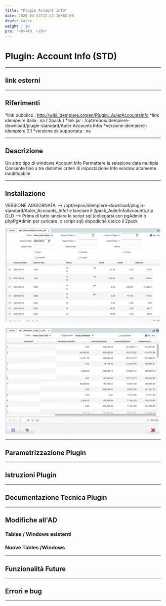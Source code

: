```yaml
---
title: "Plugin Account Info"
date: 2020-04-24T22:47:10+02:00
draft: false
weight : 10
pre: "<b>740. </b>"
---
```















# Plugin: Account Info (STD)

---

## link esterni

---

## Riferimenti

*link pubblico          : http://wiki.idempiere.org/en/Plugin:_AulerAccountsInfo
*link idempeire italia  : na ( 2pack )
*link jar               : /opt/repos/idempiere-download/plugin-standard/Auler Accounts Info/
*versione idempiere     : idempiere 3.1
*versione zk supportata : na

---

## Descrizione

Un altro tipo di windows Account Info
Permettere la selezione data multipla 
Consente fino a tre distintivi criteri di impostazione
Info window altamente modificabile

---

## Installazione

VERSIONE AGGIORNATA --> /opt/repos/idempiere-download/plugin-standard/Auler_Accounts_Info/ e lanciare il 2pack_AulerInfoAccounts.zip
OLD --> Prima di tutto lanciare lo script sql (collegarsi con pgAdmin o phpPgAdmin per caricare lo script sql) dopodichè carico il 2pack

![image](659px-AccountsInfoAuler.png )

![image](586px-AccountsBPInfo.png)

---

## Parametrizzazione Plugin

---

## Istruzioni Plugin

---

## Documentazione Tecnica Plugin

---

## Modifiche all'AD 

### Tables / Windows esistenti

### Nuove Tables /Windows

---

## Funzionalità Future

---

## Errori e bug

---

